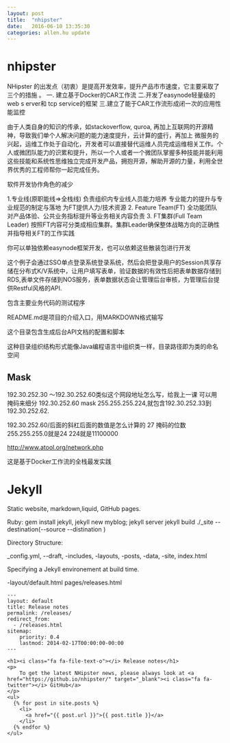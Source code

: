 ```yaml
---
layout: post
title:  "nhipster"
date:   2016-06-10 13:35:30
categories: allen.hu update
---
```


#  nhipster

NHipster 的出发点（初衷）是提高开发效率，提升产品市市速度，它主要采取了三个的措施 。
一. 建立基于Docker的CAR工作流
二.开发了easynode轻量级的web s erver和 tcp service的框架
三.建立了能于CAR工作流形成闭一次的应用性能监控


由于人类自身的知识的传承，如stackoverflow, quroa, 再加上互联网的开源精神，导致我们单个人解决问题的能力速度提升，云计算的盛行，再加上 微服务的兴起，运维工作处于自动化，开发者可以直接替代运维人员完成运维相关工作。个人或微团队能力的识累和提升，所以一个人或者一个微团队掌握多种技能并能利用这些技能和系统性思维独立完成开发产品，拥抱开源，解助开源的力量，利用全世界优秀的工程师帮你一起完成任务。


软件开发协作角色的减少

1.专业线(原职能线=>全栈线)
负责组织内专业线人员能力培养
专业能力的提升与专业规范的制定与落地
为FT提供人力/技术资源
2. Feature Team(FT)
全功能团队
对产品体验、公共业务指标提升等业务相关内容负责
3. FT集群(Full Team Leader)
按照FT内容可分类成相应集群。集群Leader确保整体战略方向的正确性并指导相关FT的工作实践


你可以单独依赖easynode框架开发，也可以依赖这些散装包进行开发

这个例子会通过SSO单点登录系统登录系统，然后会把登录用户的Session共享存储在分布式K/V系统中，让用户填写表单，验证数据的有效性后把表单数据存储到RDS,表单文件存储到NOS服务，表单数据状态会让管理后台审核，为管理后台提供Restful风格的API.

包含主要业务代码的测试程序

README.md是项目的介绍入口，用MARKDOWN格式输写

这个目录包含生成后台API文档的配置和脚本

这种目录组织结构形式能像Java编程语言中组织类一样，目录路径即为类的命名空间

## Mask

192.30.252.30 ～192.30.252.60类似这个网段地址怎么写，给我上一课
可以用掩码来细分
192.30.252.60 mask  255.255.255.224,就包含192.30.252.33到192.30.252.62.

192.30.252.60/后面的斜杠后面的数值是怎么计算的
27
掩码的位数
255.255.255.0就是24
224就是11100000

http://www.atool.org/network.php

这是基于Docker工作流的全栈最发实践

#  Jekyll

Static website, markdown,liquid, GitHub pages.

Ruby: gem install jekyll, jekyll new myblog; jekyll server
jekyll build ./_site --destination(--source <source> --distination <distination>)

Directory Structure:

_config.yml, --draft, -includes, -layouts, -posts, -data, -site, index.html

Specifying a Jekyll environement at build time.

-layout/default.html
pages/releases.html

```
---
layout: default
title: Release notes
permalink: /releases/
redirect_from:
  - /releases.html
sitemap:
    priority: 0.4
    lastmod: 2014-02-17T00:00:00-00:00
---

<h1><i class="fa fa-file-text-o"></i> Release notes</h1>
<p>
	To get the latest NHipster news, please always look at <a href="https://github.io/nhipster/" target="_blank"><i class="fa fa-twitter"></i> GitHub</a>
</p>
<ul>
  {% for post in site.posts %}
    <li>
      <a href="{{ post.url }}">{{ post.title }}</a>
    </li>
  {% endfor %}
</ul>

```







